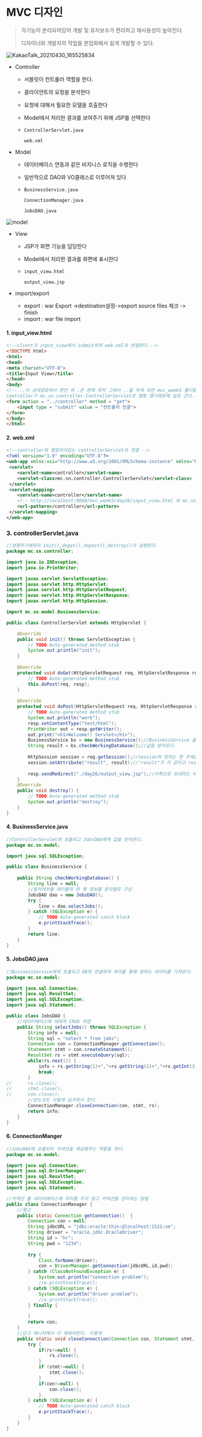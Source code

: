 # MVC 디자인

> 각기능이 분리되어있어 개발 및 유지보수가 편리하고 재사용성이 높아진다.
>
> 디자이너와 개발자의 작업을 분업화해서 쉽게 개발할 수 있다.

![KakaoTalk_20210430_165525834](https://user-images.githubusercontent.com/80496345/116668762-b8990c00-a9d8-11eb-954d-624e6c600a69.jpg)

- Controller
  
  - 서블릿이 컨트롤러 역할을 한다.
  
  - 클라이언트의 요청을 분석한다
  
  - 요청에 대해서 필요한 모델을 호출한다
  
  - Model에서 처리한 결과를 보여주기 위해 JSP를 선택한다
  
  - `ControllerServlet.java`
  
    `web.xml`
  
- Model

  - 데이터베이스 연동과 같은 비지니스 로직을 수행한다

  - 일반적으로 DAO와 VO클래스로 이루어져 있다

  - `BusinessService.java`

    `ConnectionManager.java`

    `JobsDAO.java`

![model](https://user-images.githubusercontent.com/80496345/116668594-88516d80-a9d8-11eb-9527-9eab293bce09.jpg)

- View
  
  - JSP가 화면 기능을 담당한다
  
  - Model에서 처리한 결과를 화면에 표시한다
  
  - `input_view.html`
  
    `output_view.jsp`
  
  

- import/export
  - export : war Export ->destination설정->export source files 체크 -> finish
  - import : war file import



#### 1. input_view.html

```html
<!--client가 input_view에서 submit하여 web.xml과 연결한다.-->
<!DOCTYPE html>
<html>
<head>
<meta charset="UTF-8">
<title>Input View</title>
</head>
<body>
<!-- ..이 상대경로에서 한칸 위 .은 현재 위치 그래서 ..을 하게 되면 mvc_week5 폴더를 가리키고 거기에 있는 controller를 가리키는데
controller가 mc.sn.controller.ControllerServlet로 맵핑 됐기때문에 일로 간다.-->
<form action = "../controller" method = "get"> 
	<input type = "submit" value = "컨트롤러 연결">
</form>
</body>
</html>
```



#### 2. web.xml

```xml
<!--controller와 맵핑되어있는 controllerServlet과 연결 -->
<?xml version="1.0" encoding="UTF-8"?>
<web-app xmlns:xsi="http://www.w3.org/2001/XMLSchema-instance" xmlns="http://xmlns.jcp.org/xml/ns/javaee" xsi:schemaLocation="http://xmlns.jcp.org/xml/ns/javaee http://xmlns.jcp.org/xml/ns/javaee/web-app_4_0.xsd" id="WebApp_ID" version="4.0">
 <servlet>
 	<servlet-name>controller</servlet-name>
 	<servlet-class>mc.sn.controller.ControllerServlet</servlet-class>
 </servlet>
 <servlet-mapping>
 	<servlet-name>controller</servlet-name>
 	<!-- http://localhost:9090/mvc_week5/day26/input_view.html 와 mc.sn.controller.ControllerServlet 연결하는데 상대경로 사용해서한다.-->
 	<url-pattern>/controller</url-pattern> 
 </servlet-mapping>
</web-app>
```



### 3. controllerServlet.java

```java
//생명주기에따라 init(),doget(),dopost(),destroy()가 실행된다.
package mc.sn.controller;

import java.io.IOException;
import java.io.PrintWriter;

import javax.servlet.ServletException;
import javax.servlet.http.HttpServlet;
import javax.servlet.http.HttpServletRequest;
import javax.servlet.http.HttpServletResponse;
import javax.servlet.http.HttpSession;

import mc.sn.model.BusinessService;

public class ControllerServlet extends HttpServlet {

	@Override
	public void init() throws ServletException {
		// TODO Auto-generated method stub
		System.out.println("init");
	}
	
	@Override
	protected void doGet(HttpServletRequest req, HttpServletResponse resp) throws ServletException, IOException {
		// TODO Auto-generated method stub
		this.doPost(req, resp);
	}
	
	@Override
	protected void doPost(HttpServletRequest req, HttpServletResponse resp) throws ServletException, IOException {
		// TODO Auto-generated method stub
		System.out.println("work");
		resp.setContentType("text/html");
		PrintWriter out = resp.getWriter();
		out.print("<h1>Welcome!! Servlet</h1>");
		BusinessService bs = new BusinessService();//BusinessService 클래스를 사용하여
		String result = bs.checkWorkingDatabase();//값을 받아온다.
		
		HttpSession session = req.getSession();//session의 정의는 한 주제를 다루는 일정한 시간,
		session.setAttribute("result", result);//"result"가 키 값이고 result가 object로 형변환되서 들감
		
		resp.sendRedirect("./day26/output_view.jsp");//이쪽으로 보내라는 매소드
	}
	@Override
	public void destroy() {
		// TODO Auto-generated method stub
		System.out.println("destroy");
	}
}

```



#### 4. BusinessService.java

```java
//ControllerServlet에 호출되고 JobsDAO에게 값을 받아온다.
package mc.sn.model;

import java.sql.SQLException;

public class BusinessService {
	
	public String checkWorkingDatabase() {
		String line = null;
		//동작여부를 테이블의 한 행 정보를 문자열로 구성
		JobsDAO dao = new JobsDAO();
		try {
			line = dao.selectJobs();
		} catch (SQLException e) {
			// TODO Auto-generated catch block
			e.printStackTrace();
		}
		return line;
	}
}

```



#### 5. JobsDAO.java

```java
//BusinessService에게 호출되고 DB와 연결하여 쿼리를 통해 원하는 데이터를 가져온다.
package mc.sn.model;

import java.sql.Connection;
import java.sql.ResultSet;
import java.sql.SQLException;
import java.sql.Statement;

public class JobsDAO {
	//데이터베이스에 대하여 CRUD 작업
	public String selectJobs() throws SQLException {
		String info = null;
		String sql = "select * from jobs";
		Connection con = ConnectionManager.getConnection();
		Statement stmt = con.createStatement();
		ResultSet rs = stmt.executeQuery(sql);
		while(rs.next()) {
			info = rs.getString(1)+","+rs.getString(2)+","+rs.getInt(3);
			break;
		}
//		rs.close();
//		stmt.close();
//		con.close();
		//닫는것도 이렇게 넘겨줘서 한다.
		ConnectionManager.closeConnection(con, stmt, rs);
		return info;
	}
}

```



#### 6. ConnectionManger

```java
//JobsDAO에 호출되어 커넥션을 제공해주는 역할을 한다.
package mc.sn.model;

import java.sql.Connection;
import java.sql.DriverManager;
import java.sql.ResultSet;
import java.sql.SQLException;
import java.sql.Statement;

//커넥션 풀 데이터베이스에 무리를 주지 않고 커넥션을 관리하는 방법
public class ConnectionManager {
	//열고
	public static Connection getConnection()  {
		Connection con = null;
		String jdbcURL = "jdbc:oracle:thin:@localhost:1521:xe";
		String driver = "oracle.jdbc.OracleDriver";
		String id = "hr";
		String pwd = "1234";
		
		try {
			Class.forName(driver);
			con = DriverManager.getConnection(jdbcURL,id,pwd);
		} catch (ClassNotFoundException e) {
			System.out.println("connection problem");
			//e.printStackTrace();
		} catch (SQLException e) {
			System.out.println("driver problem");
			//e.printStackTrace();
		} finally {
			
		}
		return con;
	}
	//닫고 매니저에서 다 해줘야한다. 이렇게
	public static void closeConnection(Connection con, Statement stmt, ResultSet rs) {
		try {
			if(rs!=null) {
				rs.close();
			}
			if (stmt!=null) {
				stmt.close();
			}
			if(con!=null) {
				con.close();
			}
		} catch (SQLException e) {
			// TODO Auto-generated catch block
			e.printStackTrace();
		}
	}
}

```

